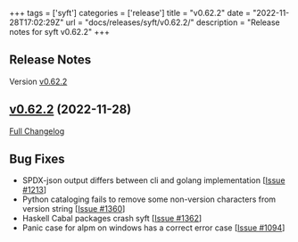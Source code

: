 +++
tags = ['syft']
categories = ['release']
title = "v0.62.2"
date = "2022-11-28T17:02:29Z"
url = "docs/releases/syft/v0.62.2/"
description = "Release notes for syft v0.62.2"
+++

## Release Notes

Version [v0.62.2](https://github.com/anchore/syft/releases/tag/v0.62.2)

## [v0.62.2](https://github.com/anchore/syft/tree/v0.62.2) (2022-11-28)

[Full Changelog](https://github.com/anchore/syft/compare/v0.62.1...v0.62.2)

## Bug Fixes
- SPDX-json output differs between cli and golang implementation [[Issue #1213](https://github.com/anchore/syft/issues/1213)]
- Python cataloging fails to remove some non-version characters from version string [[Issue #1360](https://github.com/anchore/syft/issues/1360)]
- Haskell Cabal packages crash syft [[Issue #1362](https://github.com/anchore/syft/issues/1362)]
- Panic case for alpm on windows has a correct error case [[Issue #1094](https://github.com/anchore/syft/issues/1094)]
